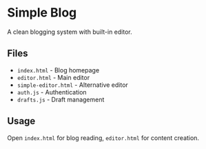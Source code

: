 # Simple Blog

A clean blogging system with built-in editor.

## Files

- `index.html` - Blog homepage
- `editor.html` - Main editor
- `simple-editor.html` - Alternative editor
- `auth.js` - Authentication
- `drafts.js` - Draft management

## Usage

Open `index.html` for blog reading, `editor.html` for content creation.
